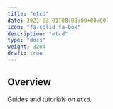 ```yaml
---
title: "etcd"
date: 2021-03-01T00:00:00+00:00
icon: "fa-solid fa-box"
description: "etcd"
type: "docs"
weight: 3204
draft: true
---
```


## Overview

Guides and tutorials on `etcd`.
